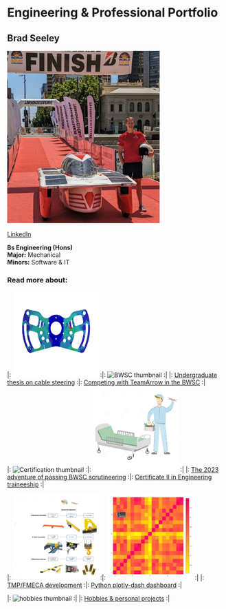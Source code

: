 # Engineering & Professional Portfolio

## Brad Seeley

<img src="./imgs/self-pic.png" height="400">

[LinkedIn](https://www.linkedin.com/in/brad-seeley/)

**Bs Engineering (Hons)**<br>
**Major:** Mechanical<br>
**Minors:** Software & IT<br>

### Read more about:

|: <img src="./imgs/thesis-thumbnail.png" alt="Thesis thumbnail" height="200" width="200"> :|: <img src="./imgs/BWSC-thumbnail.png" alt="BWSC thumbnail" height="200" width="200"> :|
|: [Undergraduate thesis on cable steering](./pages/thesis.md)	  :|: [Competing with TeamArrow in the BWSC](./pages/BWSC.md) 	 :|
<br>
|: <img src="./imgs/certification.png" alt="Certification thumbnail" height="200" width="200"> :|: <img src="./imgs/traineeship-thumbnail.png" alt="traineeship thumbnail" height="200" width="200"> :|
|: [The 2023 adventure of passing BWSC scrutineering](./pages/solar-car-certification.md) :|: [Certificate II in Engineering traineeship](./pages/traineeship.md) :|

|: <img src="./imgs/FMECA-thumbnail.png" alt="FMECA thumbnail" height="200" width="200"> :|: <img src="./imgs/plotly-thumbnail.png" alt="plotly thumbnail" height="200" width="200"> :|
|: [TMP/FMECA development](./pages/TMP-FMECA.md) :|: [Python plotly-dash dashboard](./pages/plotly.md) :|

|: <img src="./imgs/hobbies-thumbnail.png" alt="hobbies thumbnail" height="200" width="200"> :|
|: [Hobbies & personal projects](./pages/hobbies.md) :|



